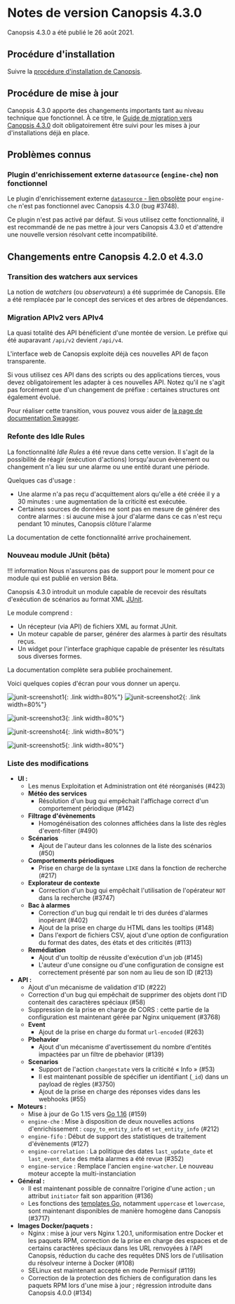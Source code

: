 # Notes de version Canopsis 4.3.0

Canopsis 4.3.0 a été publié le 26 août 2021.

## Procédure d'installation

Suivre la [procédure d'installation de Canopsis](../guide-administration/installation/index.md).

## Procédure de mise à jour

Canopsis 4.3.0 apporte des changements importants tant au niveau technique que fonctionnel. À ce titre, le [Guide de migration vers Canopsis 4.3.0](migration/migration-4.3.0.md) doit obligatoirement être suivi pour les mises à jour d'installations déjà en place.

## Problèmes connus

### Plugin d'enrichissement externe `datasource` (`engine-che`) non fonctionnel

Le plugin d'enrichissement externe [`datasource` - lien obsolète]() pour `engine-che` n'est pas fonctionnel avec Canopsis 4.3.0 (bug #3748).

Ce plugin n'est pas activé par défaut. Si vous utilisez cette fonctionnalité, il est recommandé de ne pas mettre à jour vers Canopsis 4.3.0 et d'attendre une nouvelle version résolvant cette incompatibilité.

## Changements entre Canopsis 4.2.0 et 4.3.0

### Transition des watchers aux services

La notion de *watchers* (ou *observateurs*) a été supprimée de Canopsis. Elle a été remplacée par le concept des services et des arbres de dépendances.

### Migration APIv2 vers APIv4

La quasi totalité des API bénéficient d'une montée de version. Le préfixe qui été auparavant `/api/v2` devient `/api/v4`.

L'interface web de Canopsis exploite déjà ces nouvelles API de façon transparente.

Si vous utilisez ces API dans des scripts ou des applications tierces, vous devez obligatoirement les adapter à ces nouvelles API. Notez qu'il ne s'agit pas forcément que d'un changement de préfixe : certaines structures ont également évolué.

Pour réaliser cette transition, vous pouvez vous aider de [la page de documentation Swagger](../guide-developpement/swagger-pro/index.md).

### Refonte des Idle Rules

La fonctionnalité *Idle Rules* a été revue dans cette version. Il s'agit de la possibilité de réagir (exécution d'actions) lorsqu'aucun évènement ou changement n'a lieu sur une alarme ou une entité durant une période.

Quelques cas d'usage :

* Une alarme n'a pas reçu d'acquittement alors qu'elle a été créée il y a 30 minutes : une augmentation de la criticité est exécutée.
* Certaines sources de données ne sont pas en mesure de générer des contre alarmes : si aucune mise à jour d'alarme dans ce cas n'est reçu pendant 10 minutes, Canopsis clôture l'alarme

La documentation de cette fonctionnalité arrive prochainement.

### Nouveau module JUnit (bêta)

!!! information
    Nous n'assurons pas de support pour le moment pour ce module qui est publié en version Bêta.

Canopsis 4.3.0 introduit un module capable de recevoir des résultats d'exécution de scénarios au format XML [JUnit](https://fr.wikipedia.org/wiki/JUnit).

Le module comprend :

* Un récepteur (via API) de fichiers XML au format JUnit.
* Un moteur capable de parser, générer des alarmes à partir des résultats reçus.
* Un widget pour l'interface graphique capable de présenter les résultats sous diverses formes.

La documentation complète sera publiée prochainement.

Voici quelques copies d'écran pour vous donner un aperçu.

![junit-screenshot1](./img/4.3.0-junit-screenshot1.png){: .link width=80%"}
![junit-screenshot2](./img/4.3.0-junit-screenshot2.png){: .link width=80%"}

![junit-screenshot3](./img/4.3.0-junit-screenshot3.png){: .link width=80%"}

![junit-screenshot4](./img/4.3.0-junit-screenshot4.png){: .link width=80%"}

![junit-screenshot5](./img/4.3.0-junit-screenshot5.png){: .link width=80%"}

### Liste des modifications

*  **UI :**
    * Les menus Exploitation et Administration ont été réorganisés (#423)
    * **Météo des services**
        * Résolution d'un bug qui empêchait l'affichage correct d'un comportement périodique (#142)
    * **Filtrage d'évènements**
        * Homogénéisation des colonnes affichées dans la liste des règles d'event-filter (#490)
    * **Scénarios**
        * Ajout de l'auteur dans les colonnes de la liste des scénarios (#50)
    * **Comportements périodiques**
        * Prise en charge de la syntaxe `LIKE` dans la fonction de recherche (#217)
    * **Explorateur de contexte**
        * Correction d'un bug qui empêchait l'utilisation de l'opérateur `NOT` dans la recherche (#3747)
    * **Bac à alarmes**
        * Correction d'un bug qui rendait le tri des durées d'alarmes inopérant (#402)
        * Ajout de la prise en charge du HTML dans les tooltips (#148)
        * Dans l'export de fichiers CSV, ajout d'une option de configuration du format des dates, des états et des criticités (#113)
    * **Remédiation**
        * Ajout d'un tooltip de réussite d'exécution d'un job (#145)
        * L'auteur d'une consigne ou d'une configuration de consigne est correctement présenté par son nom au lieu de son ID (#213)
*  **API :**
    * Ajout d'un mécanisme de validation d'ID (#222)
    * Correction d'un bug qui empêchait de supprimer des objets dont l'ID contenait des caractères spéciaux (#58)
    * Suppression de la prise en charge de CORS : cette partie de la configuration est maintenant gérée par Nginx uniquement (#3768)
    * **Event**
        * Ajout de la prise en charge du format `url-encoded` (#263)
    * **Pbehavior**
        * Ajout d'un mécanisme d'avertissement du nombre d'entités impactées par un filtre de pbehavior (#139)
    * **Scenarios**
        * Support de l'action `changestate` vers la criticité « Info »  (#53)
        * Il est maintenant possible de spécifier un identifiant (`_id`) dans un payload de règles (#3750)
        * Ajout de la prise en charge des réponses vides dans les webhooks (#55)
*  **Moteurs :**
    * Mise à jour de Go 1.15 vers [Go 1.16](https://golang.org/doc/go1.16) (#159)
    * `engine-che` : Mise à disposition de deux nouvelles actions d'enrichissement : `copy_to_entity_info` et `set_entity_info` (#212)
    * `engine-fifo` : Début de support des statistiques de traitement d'évènements (#127)
    * `engine-correlation` : La politique des dates `last_update_date` et `last_event_date` des méta alarmes a été revue (#352)
    * `engine-service` : Remplace l'ancien `engine-watcher`. Le nouveau moteur accepte la multi-instanciation
*  **Général :**
    * Il est maintenant possible de connaitre l'origine d'une action ; un attribut `initiator` fait son apparition (#136)
    * Les fonctions des [templates Go](../guide-utilisation/templates-go/index.md), notamment `uppercase` et `lowercase`, sont maintenant disponibles de manière homogène dans Canopsis (#3717)
*  **Images Docker/paquets :**
    * Nginx : mise à jour vers Nginx 1.20.1, uniformisation entre Docker et les paquets RPM, correction de la prise en charge des espaces et de certains caractères spéciaux dans les URL renvoyées à l'API Canopsis, réduction du cache des requêtes DNS lors de l'utilisation du résolveur interne à Docker (#108)
    * SELinux est maintenant accepté en mode Permissif (#119)
    * Correction de la protection des fichiers de configuration dans les paquets RPM lors d'une mise à jour ; régression introduite dans Canopsis 4.0.0 (#134)
